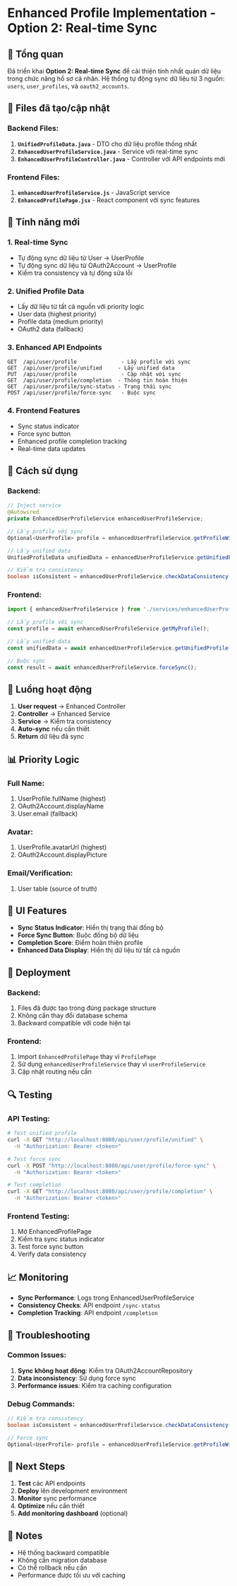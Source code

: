 # Enhanced Profile Implementation - Option 2: Real-time Sync

## 🚀 **Tổng quan**

Đã triển khai **Option 2: Real-time Sync** để cải thiện tính nhất quán dữ liệu trong chức năng hồ sơ cá nhân. Hệ thống tự động sync dữ liệu từ 3 nguồn: `users`, `user_profiles`, và `oauth2_accounts`.

## 📁 **Files đã tạo/cập nhật**

### **Backend Files:**

1. **`UnifiedProfileData.java`** - DTO cho dữ liệu profile thống nhất
2. **`EnhancedUserProfileService.java`** - Service với real-time sync
3. **`EnhancedUserProfileController.java`** - Controller với API endpoints mới

### **Frontend Files:**

1. **`enhancedUserProfileService.js`** - JavaScript service
2. **`EnhancedProfilePage.jsx`** - React component với sync features

## 🔧 **Tính năng mới**

### **1. Real-time Sync**
- Tự động sync dữ liệu từ User → UserProfile
- Tự động sync dữ liệu từ OAuth2Account → UserProfile
- Kiểm tra consistency và tự động sửa lỗi

### **2. Unified Profile Data**
- Lấy dữ liệu từ tất cả nguồn với priority logic
- User data (highest priority)
- Profile data (medium priority)  
- OAuth2 data (fallback)

### **3. Enhanced API Endpoints**

```
GET  /api/user/profile              - Lấy profile với sync
GET  /api/user/profile/unified     - Lấy unified data
PUT  /api/user/profile              - Cập nhật với sync
GET  /api/user/profile/completion  - Thông tin hoàn thiện
GET  /api/user/profile/sync-status - Trạng thái sync
POST /api/user/profile/force-sync   - Buộc sync
```

### **4. Frontend Features**
- Sync status indicator
- Force sync button
- Enhanced profile completion tracking
- Real-time data updates

## 🎯 **Cách sử dụng**

### **Backend:**

```java
// Inject service
@Autowired
private EnhancedUserProfileService enhancedUserProfileService;

// Lấy profile với sync
Optional<UserProfile> profile = enhancedUserProfileService.getProfileWithSync(userId);

// Lấy unified data
UnifiedProfileData unifiedData = enhancedUserProfileService.getUnifiedProfileData(userId);

// Kiểm tra consistency
boolean isConsistent = enhancedUserProfileService.checkDataConsistency(userId);
```

### **Frontend:**

```javascript
import { enhancedUserProfileService } from './services/enhancedUserProfileService';

// Lấy profile với sync
const profile = await enhancedUserProfileService.getMyProfile();

// Lấy unified data
const unifiedData = await enhancedUserProfileService.getUnifiedProfile();

// Buộc sync
const result = await enhancedUserProfileService.forceSync();
```

## 🔄 **Luồng hoạt động**

1. **User request** → Enhanced Controller
2. **Controller** → Enhanced Service
3. **Service** → Kiểm tra consistency
4. **Auto-sync** nếu cần thiết
5. **Return** dữ liệu đã sync

## 📊 **Priority Logic**

### **Full Name:**
1. UserProfile.fullName (highest)
2. OAuth2Account.displayName
3. User.email (fallback)

### **Avatar:**
1. UserProfile.avatarUrl (highest)
2. OAuth2Account.displayPicture

### **Email/Verification:**
1. User table (source of truth)

## 🎨 **UI Features**

- **Sync Status Indicator**: Hiển thị trạng thái đồng bộ
- **Force Sync Button**: Buộc đồng bộ dữ liệu
- **Completion Score**: Điểm hoàn thiện profile
- **Enhanced Data Display**: Hiển thị dữ liệu từ tất cả nguồn

## 🚀 **Deployment**

### **Backend:**
1. Files đã được tạo trong đúng package structure
2. Không cần thay đổi database schema
3. Backward compatible với code hiện tại

### **Frontend:**
1. Import `EnhancedProfilePage` thay vì `ProfilePage`
2. Sử dụng `enhancedUserProfileService` thay vì `userProfileService`
3. Cập nhật routing nếu cần

## 🔍 **Testing**

### **API Testing:**
```bash
# Test unified profile
curl -X GET "http://localhost:8080/api/user/profile/unified" \
  -H "Authorization: Bearer <token>"

# Test force sync
curl -X POST "http://localhost:8080/api/user/profile/force-sync" \
  -H "Authorization: Bearer <token>"

# Test completion
curl -X GET "http://localhost:8080/api/user/profile/completion" \
  -H "Authorization: Bearer <token>"
```

### **Frontend Testing:**
1. Mở EnhancedProfilePage
2. Kiểm tra sync status indicator
3. Test force sync button
4. Verify data consistency

## 📈 **Monitoring**

- **Sync Performance**: Logs trong EnhancedUserProfileService
- **Consistency Checks**: API endpoint `/sync-status`
- **Completion Tracking**: API endpoint `/completion`

## 🔧 **Troubleshooting**

### **Common Issues:**

1. **Sync không hoạt động**: Kiểm tra OAuth2AccountRepository
2. **Data inconsistency**: Sử dụng force sync
3. **Performance issues**: Kiểm tra caching configuration

### **Debug Commands:**

```java
// Kiểm tra consistency
boolean isConsistent = enhancedUserProfileService.checkDataConsistency(userId);

// Force sync
Optional<UserProfile> profile = enhancedUserProfileService.getProfileWithSync(userId);
```

## 🎯 **Next Steps**

1. **Test** các API endpoints
2. **Deploy** lên development environment
3. **Monitor** sync performance
4. **Optimize** nếu cần thiết
5. **Add monitoring dashboard** (optional)

## 📝 **Notes**

- Hệ thống backward compatible
- Không cần migration database
- Có thể rollback nếu cần
- Performance được tối ưu với caching



